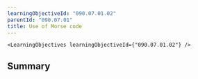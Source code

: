 ```yaml
---
learningObjectiveId: "090.07.01.02"
parentId: "090.07.01"
title: Use of Morse code
---
```


```tsx eval
<LearningObjectives learningObjectiveId={"090.07.01.02"} />
```

## Summary
